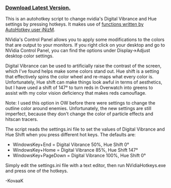 ### [ Download Latest Version.](https://github.com/KovaaK/NVidiaHotkeys/releases/latest)

This is an autohotkey script to change nvidia's Digital Vibrance and Hue settings by pressing hotkeys.  It makes use of [functions written by AutoHotkey user jNizM](https://www.autohotkey.com/boards/viewtopic.php?t=5508).

NVidia's Control Panel allows you to apply some modifications to the colors that are output to your monitors.  If you right click on your desktop and go to NVidia Control Panel, you can find the options under Display->Adjust desktop color settings.

Digital Vibrance can be used to artificially raise the contrast of the screen, which I've found helps make some colors stand out.  Hue shift is a setting that effectively spins the color wheel and re-maps what every color is.  Unfortunately, Hue shift can make things look awful in terms of aesthetics, but I have used a shift of 147° to turn reds in Overwatch into greens to assist with my color vision deficiency that makes reds camouflage.

Note: I used this option in OW before there were settings to change the outline color around enemies.  Unfortunately, the new settings are still imperfect, because they don't change the color of particle effects and hitscan tracers.

The script reads the settings.ini file to set the values of Digital Vibrance and Hue Shift when you press different hot keys.  The defaults are:

- WindowsKey+End = Digital Vibrance 50%, Hue Shift 0°
- WindowsKey+Home = Digital Vibrance 85%, Hue Shift 147°
- WindowsKey+PageDown = Digital Vibrance 100%, Hue Shift 0°

Simply edit the settings.ini file with a text editor, then run NVidiaHotkeys.exe and press one of the hotkeys.

-KovaaK